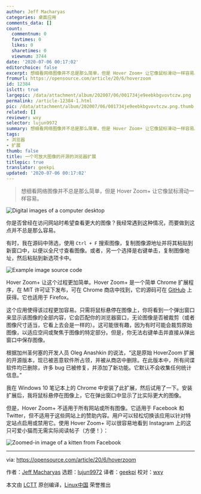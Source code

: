 ```yaml
---
author: Jeff Macharyas
categories: 桌面应用
comments_data: []
count:
  commentnum: 0
  favtimes: 0
  likes: 0
  sharetimes: 0
  viewnum: 3744
date: '2020-07-06 00:17:02'
editorchoice: false
excerpt: 想细看网络图像并不总是那么简单，但是 Hover Zoom+ 让它像鼠标滑动一样容易。
fromurl: https://opensource.com/article/20/6/hoverzoom
id: 12384
islctt: true
largepic: /data/attachment/album/202007/06/001734je9eebkbgvovtczw.png
permalink: /article-12384-1.html
pic: /data/attachment/album/202007/06/001734je9eebkbgvovtczw.png.thumb.jpg
related: []
reviewer: wxy
selector: lujun9972
summary: 想细看网络图像并不总是那么简单，但是 Hover Zoom+ 让它像鼠标滑动一样容易。
tags:
- 浏览器
- 扩展
thumb: false
title: 一个可放大图像的开源的浏览器扩展
titlepic: true
translator: geekpi
updated: '2020-07-06 00:17:02'
---
```



> 
> 想细看网络图像并不总是那么简单，但是 Hover Zoom+ 让它像鼠标滑动一样容易。
> 
> 
> 


![Digital images of a computer desktop](/data/attachment/album/202007/06/001734je9eebkbgvovtczw.png "Digital images of a computer desktop")


你是否曾经在访问网站时希望查看更大的图像？我经常遇到这种情况，而要做到这点并不总是那么容易。


有时，我在源码中筛选，使用 `Ctrl + F` 搜索图像，复制图像源地址并将其粘贴到新窗口中，以便以全尺寸查看图像。或者，另一个选择是右键单击，复制图像地址，然后粘贴到新选项卡中。


![Example image source code ](/data/attachment/album/202007/06/001756g82cufspd88usp87.jpg "Example image source code")


Hover Zoom+ 让这个过程更加简单。Hover Zoom+ 是一个简单 Chrome 扩展程序，在 MIT 许可证下发布，可在 Chrome 商店中找到，它的源码可在 [GitHub](https://github.com/extesy/hoverzoom/) 上获得。它也适用于 Firefox。


这个应用使得该过程更加容易。只需将鼠标悬停在图像上，你将看到一个弹出窗口来显示该图像的全部内容，它会匹配你的浏览器窗口，无论图像是否被裁剪（或者图像尺寸适当，它看上去会是一样的）。这可能很有趣，因为有时可能会裁剪原始图像，以适应空间或聚焦于图像的特定部分。但是，你无法右键单击并直接从弹出窗口中保存图像。


根据加州圣何塞的开发人员 Oleg Anashkin 的说法，“这是原始 HoverZoom 扩展的开源版本，现已被恶意软件所占领，并被从商店中删除。在此版本中，所有间谍软件均已删除，许多 bug 已被修复，并添加了新功能。它默认不会收集任何统计信息。”


我在 Windows 10 笔记本上的 Chrome 中安装了此扩展，然后试用了一下。安装扩展后，我将鼠标悬停在图像上，它在弹出窗口中显示了比实际更大的图像。


但是，Hover Zoom+ 不适用于所有网站或所有图像。它适用于 Facebook 和 Twitter，但不适用于这些网站上的赞助内容。用户可以轻松切换该应用以针对特定站点启用或禁用它。使用 Hover Zoom+ 可以很容易地看到 Instagram 上的这只可爱小猫而无需实际阅读帖子（方便！）：


![Zoomed-in image of a kitten from Facebook](/data/attachment/album/202007/06/001838yjt7svrrtb52e2jj.jpg "HoverZoom+ enlarged image")




---


via: <https://opensource.com/article/20/6/hoverzoom>


作者：[Jeff Macharyas](https://opensource.com/users/jeffmacharyas) 选题：[lujun9972](https://github.com/lujun9972) 译者：[geekpi](https://github.com/geekpi) 校对：[wxy](https://github.com/wxy)


本文由 [LCTT](https://github.com/LCTT/TranslateProject) 原创编译，[Linux中国](https://linux.cn/) 荣誉推出